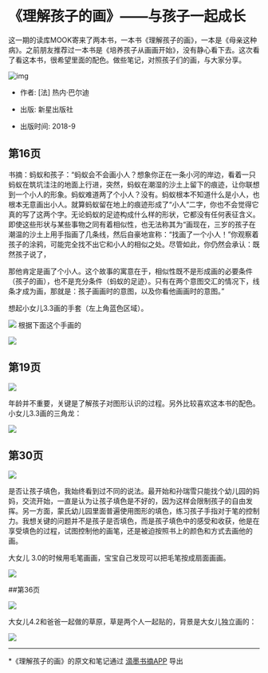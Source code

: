 # 《理解孩子的画》——与孩子一起成长

这一期的读库MOOK寄来了两本书，一本书《理解孩子的画》，一本是《母亲这种病》。之前朋友推荐过一本书是《培养孩子从画画开始》，没有静心看下去。这次看了看这本书，很希望里面的配色。做些笔记，对照孩子们的画，与大家分享。

![img](http://opuclx9sq.bkt.clouddn.com/macbook/2018-10-02-114357.jpg)

- 作者: [法] 热内·巴尔迪

- 出版: 新星出版社

- 出版时间: 2018-9


## 第16页

书摘：蚂蚁和孩子：“蚂蚁会不会画小人？想象你正在一条小河的岸边，看着一只蚂蚁在筑坑洼注的地面上行进，突然，蚂蚁在潮湿的沙土上留下的痕迹，让你联想到一个小人的形象。蚂蚁难道两了个小人？没有。蚂蚁根本不知道什么是小人，也根本无意画出小人。就算蚂蚁留在地上的痕迹形成了“小人“二字，你也不会觉得它真的写了这两个字。无论蚂蚁的足迹构成什么样的形状，它都没有任何表征含义。即使这些形状与某些事物之同有着相似性，也无法称其为“画现在，三岁的孩子在潮温的沙土上用手指画了几条线，然后自豪地宣称：“找画了一个小人！”你观察着孩子的涂鸦，可能完全找不出它和小人的相似之处。尽管如此，你仍然会承认：既然孩子说了，

那他肯定是画了个小人。这个故事的寓意在于，相似性既不是形成画的必要条件（孩子的画），也不是充分条件（蚂蚁的足迹）。只有在两个意图交汇的情况下，线条才成为画，那就是：孩子画画时的意图，以及你看他画画时的意图。”

想起小女儿3.3画的手套（左上角蓝色区域）。

![](http://opuclx9sq.bkt.clouddn.com/macbook/2018-10-02-114553.jpg)
根据下面这个手画的

![](http://opuclx9sq.bkt.clouddn.com/macbook/2018-10-02-114510.jpg)



## 第19页

![](http://opuclx9sq.bkt.clouddn.com/macbook/2018-10-02-114407.jpg)

年龄并不重要，关键是了解孩子对图形认识的过程。另外比较喜欢这本书的配色。小女儿3.3画的三角龙：

![](http://opuclx9sq.bkt.clouddn.com/macbook/2018-10-02-121118.jpg)

## 第30页

![](http://opuclx9sq.bkt.clouddn.com/macbook/2018-10-02-114411.jpg)

是否让孩子填色，我始终看到过不同的说法。最开始和孙瑞雪只能找个幼儿园的妈妈，交流开始，一直是认为让孩子填色是不好的，因为这样会限制孩子的自由发挥。另一方面，蒙氏幼儿园里面普遍使用图形的填色，练习孩子手指对于笔的控制力。我想关键的问题并不是孩子是否填色，而是孩子填色中的感受和收获，他是在享受填色的过程，试图控制他的画笔，还是被迫按照书上的颜色和方式去画他的画。

大女儿 3.0的时候用毛笔画画，宝宝自己发现可以把毛笔按成扇面画画。

![](http://opuclx9sq.bkt.clouddn.com/macbook/2018-10-02-121041.jpg)

##第36页 

![](http://opuclx9sq.bkt.clouddn.com/macbook/2018-10-02-114416.jpg)

大女儿4.2和爸爸一起做的草原，草是两个人一起贴的，背景是大女儿独立画的：

![](http://opuclx9sq.bkt.clouddn.com/macbook/2018-10-02-121629.jpg)

----


\*《理解孩子的画》的原文和笔记通过 [滴墨书摘APP](https://www.shimonote.net/share?platform=markdown) 导出

# 


